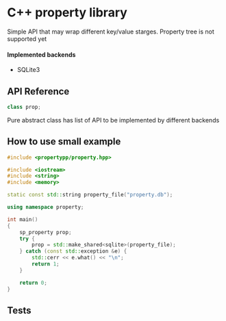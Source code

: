 # C++ property library
Simple API that may wrap different key/value starges.
Property tree is not supported yet

#### Implemented backends
 - SQLite3

## API Reference
```c++
class prop;
```
Pure abstract class has list of API to be implemented by different backends

## How to use small example

```c++
#include <propertypp/property.hpp>

#include <iostream>
#include <string>
#include <memory>

static const std::string property_file("property.db");

using namespace property;

int main()
{
	sp_property prop;
	try {
		prop = std::make_shared<sqlite>(property_file);
	} catch (const std::exception &e) {
		std::cerr << e.what() << "\n";
		return 1;
	}

	return 0;
}
```

## Tests
